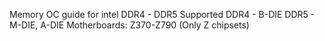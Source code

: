 Memory OC guide for intel DDR4 - DDR5
Supported   DDR4 - B-DIE
            DDR5 - M-DIE, A-DIE
            Motherboards: Z370-Z790 (Only Z chipsets)
